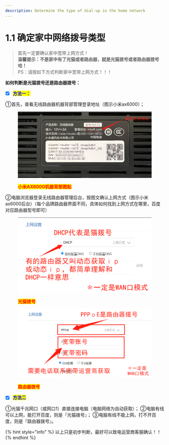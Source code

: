 ```yaml
---
description: Determine the type of dial-up in the home network
---
```


# 1.1 确定家中网络拨号类型

> 首先一定要确认家中宽带上网方式！\
> **温馨提示：不是家中有了光猫或者路由器，就是光猫拨号或者路由器拨号哈！**\
> PS：请按如下方式判断家中宽带上网方式！！！

**如何判断是光猫拨号还是路由器拨号：**

* [x] <mark style="color:blue;">**方法一：**</mark>

①首先，查看无线路由器机器背部管理登录地址（图示小米ax6000）；

<figure><img src="../.gitbook/assets/路由器背部.jpg" alt=""><figcaption><p><mark style="color:red;"><strong>小米AX6000机器背部图贴</strong></mark></p></figcaption></figure>

②电脑浏览器登录无线路由器管理后台，按图文确认上网方式（图示小米ax6000后台）（每个品牌路由器界面不同，具体如何找到上网方式在哪里，百度对应路由器型号即可）

<div>

<figure><img src="../.gitbook/assets/光猫拨号.jpg" alt=""><figcaption><p><mark style="color:red;"><strong>光猫拨号</strong></mark></p></figcaption></figure>

 

<figure><img src="../.gitbook/assets/无线路由器拨号 (1).png" alt=""><figcaption><p><mark style="color:red;"><strong>路由器拨号</strong></mark></p></figcaption></figure>

</div>



* [x] <mark style="color:blue;">**方法二**</mark>

①光猫千兆网口（或网口1）直接连接电脑（电脑网络为自动获取）； ②电脑有线可以上网，能打开百度，则是『光猫拨号』； ③电脑有线不能上网，打不开百度，则是『路由器拨号』。

{% hint style="info" %}
以上只是初步判断，最好可以致电运营商客服确认！！
{% endhint %}
